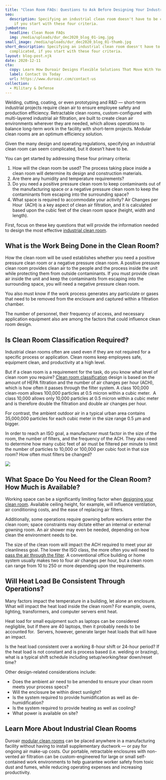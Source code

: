 ```yaml
---
title: "Clean Room FAQs: Questions to Ask Before Designing Your Industrial Clean Room"
seo:
  description: Specifying an industrial clean room doesn't have to be complicated,
    if you start with these four criteria.
jumbotron:
  headline: Clean Room FAQs
  img: /media/uploads/dur_dec2020_blog_01-img.jpg
small_image: /media/uploads/dur_dec2020_blog_01-thumb.jpg
short_description: Specifying an industrial clean room doesn't have to be
  complicated, if you start with these four criteria.
layout: blog-post.njk
date: 2020-12-11
cta:
  copy: Learn How Duroair Designs Flexible Solutions That Move With Your Workflow
  label: Contact Us Today
  url: https://www.duroair.com/contact-us
collection:
  - Military & Defense
---
```

Welding, cutting, coating, or even prototyping and R&D — short-term industrial projects require clean air to ensure employee safety and production efficiency. Retractable clean rooms, custom-configured with multi-layered industrial air filtration, are built to create clean air environments wherever they are needed, which allows operations to balance long-term work in the facility with short-term projects. Modular clean rooms are an optimum efficiency solution.

Given the many design and operating regulations, specifying an industrial clean room can seem complicated, but it doesn’t have to be. 

You can get started by addressing these four primary criteria:

1. How will the clean room be used? The process taking place inside a clean room will determine its design and construction materials.
2. Are there any humidity and temperature requirements?
3. Do you need a positive pressure clean room to keep contaminants out of the manufacturing space or a negative pressure clean room to keep the contaminants from escaping into the surrounding space?
4. What space is required to accommodate your activity? Air Changes per Hour  (ACH) is a key aspect of clean air filtration, and it is calculated based upon the cubic feet of the clean room space (height, width and length).

First, focus on these key questions that will provide the information needed to design the most effective [industrial clean room](https://www.duroair.com/solutions/clean-rooms).

## What is the Work Being Done in the Clean Room?

How the clean room will be used establishes whether you need a positive pressure clean room or a negative pressure clean room. A positive pressure clean room provides clean air to the people and the process inside the unit while protecting them from outside contaminants. If you must provide clean air inside the unit and keep the contaminants from escaping into the surrounding space, you will need a negative pressure clean room.

You also must know if the work process generates any particulate or gases that need to be removed from the enclosure and captured within a filtration chamber.

The number of personnel, their frequency of access, and necessary application equipment also are among the factors that could influence clean room design.

## Is Clean Room Classification Required?

Industrial clean rooms often are used even if they are not required for a specific process or application. Clean rooms keep employees safe, equipment clean, and productivity at a high level.

But if a clean room is a requirement for the task, do you know what level of clean room you require? [Clean room classification](https://www.duroair.com/about/beyond-compliance) design is based on the amount of HEPA filtration and the number of air changes per hour (ACH), which is how often it passes through the filter system. A class 100,000 clean-room allows 100,000 particles at 0.5 micron within a cubic meter.  A class 10,000 allows only 10,000 particles at 0.5 micron within a cubic meter and is therefore double the filtration and double air changes per hour.

For contrast, the ambient outdoor air in a typical urban area contains 35,000,000 particles for each cubic meter in the size range 0.5 μm and bigger.

In order to reach an ISO goal, a manufacturer must factor in the size of the room, the number of filters, and the frequency of the ACH. They also need to determine how many cubic feet of air must be filtered per minute to limit the number of particles to 10,000 or 100,000 per cubic foot in that size room? How often must filters be changed?

![](https://lh5.googleusercontent.com/mbJ3jVJtFLbDqHZSJVIdoGWAG1YsaAS4g7PqDjUMDVmTNPkEQCI10o9hBvsapT1wqXmuPn90GxNE-nlQVTA2uT29q76ATRM674JdA_X-qxtzxk33w9GZqEN1JHtxmCsXxgEevGiO)

## What Space Do You Need for the Clean Room? How Much is Available?

Working space can be a significantly limiting factor when [designing your clean room](https://www.duroair.com/solutions/clean-rooms). Available ceiling height, for example, will influence ventilation, air conditioning costs, and the ease of replacing air filters.

Additionally, some operations require gowning before workers enter the clean room; space constraints may dictate either an internal or external gowning room. An air shower may even be needed, depending on how clean the environment needs to be.

The size of the clean room will impact the ACH required to meet your air cleanliness goal. The lower the ISO class, the more often you will need to [pass the air through the filter](https://www.duroair.com/products/duropure). A conventional office building or home system usually makes two to four air changes per hour, but a clean room can range from 10 to 250 or more depending upon the requirements.  

## Will Heat Load Be Consistent Through Operations?

Many factors impact the temperature in a building, let alone an enclosure. What will impact the heat load inside the clean room? For example, ovens, lighting, transformers, and computer servers emit heat.  

Heat load for small equipment such as laptops can be considered negligible, but if there are 40 laptops, then it probably needs to be accounted for.  Servers, however, generate larger heat loads that will have an impact.

Is the heat load consistent over a working 8-hour shift or 24-hour period? If the heat load is not constant and is process based (i.e. welding or brazing), what is a typical shift schedule including setup/working/tear down/reset time?

Other design-related considerations include:

* Does the ambient air need to be amended to ensure your clean room meets your process specs?
* Will the enclosure be within direct sunlight? 
* Is the system required to provide humidification as well as de-humidification?
* Is the system required to provide heating as well as cooling?
* What power is available on site?

## Learn More About Industrial Clean Rooms

Duroair [modular clean rooms](https://www.duroair.com/solutions/clean-rooms) can be placed anywhere in a manufacturing facility without having to install supplementary ductwork — or pay for ongoing air make-up costs. Our portable, retractable enclosures with non-vented air filtration can be custom-engineered for large or small self-contained work environments to help guarantee worker safety from toxic dust and fumes, while reducing operating expenses and increasing productivity.